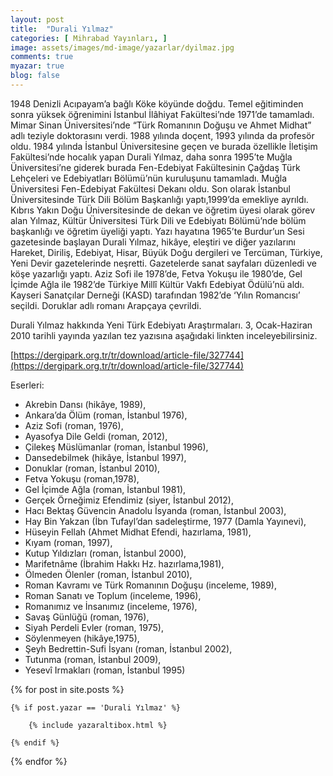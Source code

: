 ```yaml
---
layout: post
title:  "Durali Yılmaz"
categories: [ Mihrabad Yayınları, ]
image: assets/images/md-image/yazarlar/dyilmaz.jpg
comments: true
myazar: true
blog: false
---
```


1948 Denizli Acıpayam’a bağlı Köke köyünde doğdu. Temel eğitiminden sonra yüksek öğrenimini İstanbul İlâhiyat Fakültesi’nde 1971’de tamamladı. Mimar Sinan Üniversitesi’nde “Türk Romanının Doğuşu ve Ahmet Midhat” adlı teziyle doktorasını verdi. 1988 yılında doçent, 1993 yılında da profesör oldu. 1984 yılında İstanbul Üniversitesine geçen ve burada özellikle İletişim Fakültesi’nde hocalık yapan Durali Yılmaz, daha sonra 1995’te Muğla Üniversitesi’ne giderek burada Fen-Edebiyat
Fakültesinin Çağdaş Türk Lehçeleri ve Edebiyatları Bölümü’nün kuruluşunu tamamladı. Muğla Üniversitesi Fen-Edebiyat Fakültesi Dekanı oldu. Son olarak İstanbul Üniversitesinde Türk Dili Bölüm Başkanlığı yaptı,1999’da emekliye ayrıldı. Kıbrıs Yakın Doğu Üniversitesinde de dekan ve öğretim
üyesi olarak görev alan Yılmaz, Kültür Üniversitesi Türk Dili ve Edebiyatı Bölümü’nde bölüm başkanlığı
ve öğretim üyeliği yaptı. Yazı hayatına 1965’te Burdur’un Sesi gazetesinde başlayan Durali Yılmaz, hikâye, eleştiri ve diğer yazılarını Hareket, Diriliş, Edebiyat, Hisar, Büyük Doğu dergileri ve Tercüman, Türkiye, Yeni Devir gazetelerinde neşretti. Gazetelerde sanat sayfaları düzenledi ve köşe yazarlığı yaptı. Aziz Sofi ile
1978’de, Fetva Yokuşu ile 1980’de, Gel İçimde Ağla ile 1982’de Türkiye Millî Kültür Vakfı Edebiyat Ödülü’nü aldı. Kayseri Sanatçılar Derneği (KASD) tarafından 1982’de ‘Yılın Romancısı’ seçildi. Doruklar adlı romanı Arapçaya çevrildi.

Durali Yılmaz hakkında Yeni Türk Edebiyatı Araştırmaları. 3, Ocak-Haziran 2010 tarihli yayında yazılan tez yazısına aşağıdaki linkten inceleyebilirsiniz.

[https://dergipark.org.tr/tr/download/article-file/327744](https://dergipark.org.tr/tr/download/article-file/327744)

Eserleri:

-   Akrebin Dansı (hikâye, 1989),
-   Ankara’da Ölüm (roman, İstanbul 1976),
-   Aziz Sofi (roman, 1976),
-   Ayasofya Dile Geldi (roman, 2012),
-   Çilekeş Müslümanlar (roman, İstanbul 1996),
-   Dansedebilmek (hikâye, İstanbul 1997),
-   Donuklar (roman, İstanbul 2010),
-   Fetva Yokuşu (roman,1978),
-   Gel İçimde Ağla (roman, İstanbul 1981),
-   Gerçek Örneğimiz Efendimiz (siyer, İstanbul 2012),
-   Hacı Bektaş Güvencin Anadolu İsyanda (roman, İstanbul 2003),
-   Hay Bin Yakzan (İbn Tufayl’dan sadeleştirme, 1977 (Damla Yayınevi),
-   Hüseyin Fellah (Ahmet Midhat Efendi, hazırlama, 1981),
-   Kıyam (roman, 1997),
-   Kutup Yıldızları (roman, İstanbul 2000),
-   Marifetnâme (İbrahim Hakkı Hz. hazırlama,1981),
-   Ölmeden Ölenler (roman, İstanbul 2010),
-   Roman Kavramı ve Türk Romanının Doğuşu (inceleme, 1989),
-   Roman Sanatı ve Toplum (inceleme, 1996),
-   Romanımız ve İnsanımız (inceleme, 1976),
-   Savaş Günlüğü (roman, 1976),
-   Siyah Perdeli Evler (roman, 1975),
-   Söylenmeyen (hikâye,1975),
-   Şeyh Bedrettin-Sufi İsyanı (roman, İstanbul 2002),
-   Tutunma (roman, İstanbul 2009),
-   Yesevî Irmakları (roman, İstanbul 1995)


<div class="row">

{% for post in site.posts %}

    {% if post.yazar == 'Durali Yılmaz' %}

        {% include yazaraltibox.html %}

    {% endif %}

{% endfor %}
</div>